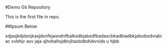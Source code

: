 #Demo Git Repository

This is the first file in repo.

##Ipsum Below

sdjasjkdjdsnjkasjdsnfkjasndnfbalksdbjabsdfbadascbkadbiadbkjabsibsdviabiac xvbhjv asv jaja sjhvbahsjdbvjhasbdbdvbvvids u   hjbb